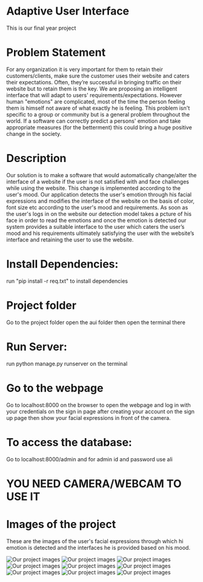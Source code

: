 # Adaptive User Interface
This is our final year project

# Problem Statement
For any organization it is very important for them to retain their customers/clients, make sure the customer uses their website and caters their expectations. Often, they’re successful in bringing traffic on their website but to retain them is the key. We are proposing an intelligent interface that will adapt to users' requirements/expectations. However human "emotions" are complicated, most of the time the person feeling them is himself not aware of what exactly he is feeling.  This problem isn't specific to a group or community but is a general problem throughout the world. If a software can correctly predict a persons' emotion and take appropriate measures (for the betterment) this could bring a huge positive change in the society.

# Description
Our solution is to make a software that would automatically change/alter the interface of a website if the user is not satisfied with and face challenges while using the website. This change is implemented according to the user's mood. Our application detects the user's emotion through his facial expressions and modifies the interface of the website on the basis of color, font size etc according to the user's mood and requirements.
As soon as the user's logs in on the website our detection model takes a pcture of his face in order to read the emotions and once the emotion is detected our system provides a suitable interface to the user which caters the user’s mood and his requirements ultimately satisfying the user with the website’s interface and retaining the user to use the website.

# Install Dependencies:
run "pip install -r req.txt" to install dependencies

# Project folder
Go to the project folder open the aui folder then open the terminal there 

# Run Server:
run python manage.py runserver on the terminal

# Go to the webpage
Go to localhost:8000 on the browser to open the webpage and log in with your credentials on the sign in page after creating your account on the sign up page then show your facial expressions in front of the camera.

# To access the database:
Go to localhost:8000/admin and for admin id and password use ali

# **YOU NEED CAMERA/WEBCAM TO USE IT**

# Images of the project
These are the images of the user's facial expressions through which hi emotion is detected and the interfaces he is provided based on his mood.

![Our project images](https://github.com/maazsiddiqui22/OurFyp/blob/master/Final%20year%20project/aui/Projects-Images/landing%20page.PNG)
![Our project images](https://github.com/maazsiddiqui22/OurFyp/blob/master/Final%20year%20project/aui/Projects-Images/sadexpression.png)
![Our project images](https://github.com/maazsiddiqui22/OurFyp/blob/master/Final%20year%20project/aui/Projects-Images/Sad-Interface-Yellow.PNG)
![Our project images](https://github.com/maazsiddiqui22/OurFyp/blob/master/Final%20year%20project/aui/Projects-Images/Sad-Interface-Orange.PNG)
![Our project images](https://github.com/maazsiddiqui22/OurFyp/blob/master/Final%20year%20project/aui/Projects-Images/angryexpression.png)
![Our project images](https://github.com/maazsiddiqui22/OurFyp/blob/master/Final%20year%20project/aui/Projects-Images/Angry-Interface-Blue.PNG)
![Our project images](https://github.com/maazsiddiqui22/OurFyp/blob/master/Final%20year%20project/aui/Projects-Images/Angry-Interface-Green.PNG)
![Our project images](https://github.com/maazsiddiqui22/OurFyp/blob/master/Final%20year%20project/aui/Projects-Images/Happyexpression.png)
![Our project images](https://github.com/maazsiddiqui22/OurFyp/blob/master/Final%20year%20project/aui/Projects-Images/Happy-Interface.PNG)


